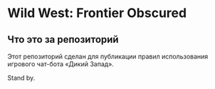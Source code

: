 # Wild West: Frontier Obscured

## Что это за репозиторий

Этот репозиторий сделан для публикации правил использования игрового чат-бота «Дикий Запад».

Stand by.